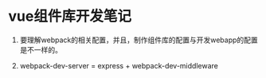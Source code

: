 
# vue组件库开发笔记

1. 要理解webpack的相关配置，并且，制作组件库的配置与开发webapp的配置是不一样的。

2. webpack-dev-server = express + webpack-dev-middleware



































